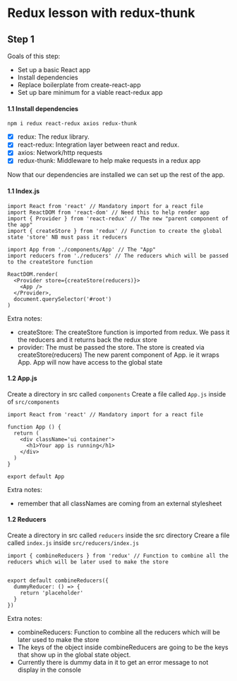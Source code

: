 # Redux lesson with redux-thunk

## Step 1
Goals of this step:
* Set up a basic React app
* Install dependencies
* Replace boilerplate from create-react-app
* Set up bare minimum for a viable react-redux app

####  1.1 Install dependencies
`npm i redux react-redux axios redux-thunk`
 - [x] redux: The redux library. 
 - [x] react-redux: Integration layer between react and redux.
 - [x] axios: Network/http requests
 - [x] redux-thunk: Middleware to help make requests in a redux app

 Now that our dependencies are installed we can set up the rest of the app. 

####  1.1 Index.js

```
import React from 'react' // Mandatory import for a react file
import ReactDOM from 'react-dom' // Need this to help render app
import { Provider } from 'react-redux' // The new "parent component of the app"
import { createStore } from 'redux' // Function to create the global state 'store' NB must pass it reducers

import App from './components/App' // The "App"
import reducers from './reducers' // The reducers which will be passed to the createStore function

ReactDOM.render(
  <Provider store={createStore(reducers)}>
    <App />
  </Provider>,
  document.querySelector('#root')
)

```
Extra notes:

* createStore: The createStore function is imported from redux. We pass it the reducers and it returns back the redux store
* provider: The <Provider> must be passed the store. The store is created via createStore(reducers) The new parent component of App. ie it wraps App. App will now have access to the global state

####  1.2 App.js

Create a directory in src called `components` 
Create a file called `App.js` inside of `src/components`

```
import React from 'react' // Mandatory import for a react file

function App () {
  return (
    <div className='ui container'>
      <h1>Your app is running</h1>
    </div>
  )
}

export default App

```

Extra notes:

* remember that all classNames are coming from an external stylesheet

####  1.2 Reducers

Create a directory in src called `reducers` inside the src directory
Creare a file called `index.js` inside `src/reducers/index.js`

```
import { combineReducers } from 'redux' // Function to combine all the reducers which will be later used to make the store


export default combineReducers({
  dummyReducer: () => {
    return 'placeholder'
  }
})
```

Extra notes: 

* combineReducers: Function to combine all the reducers which will be later used to make the store
* The keys of the object inside combineReducers are going to be the keys that show up in the global state object.
* Currently there is dummy data in it to get an error message to not display in the console